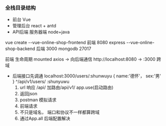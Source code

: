### 全栈目录结构
- 前台 Vue
- 管理后台 react + antd
- API后端 服务器端 node+java

vue create --vue-online-shop-frontend 前端 8080
express --vue-online-shop-backend 后端 3000
mongodb 27017

前端 生命周期 mounted axios -> 向后端通信
http://localhost:8080 -> :3000 跨域

- 后端接口先调通
  localhost:3000/users/:shunwuyu
  {
    name:'德怀'，
    sex:'男'
  }
  ^/api/v1/users/ :shunyuwu
  1. url 响应 /api/
  加路由/api/v1/
  app.use(启动路由)
  2. 返回json
  3. postman 模拟请求
  4. 前端请求
  5. 不只是域名， 端口和协议不一样都算跨域
  6. 通过App.all 后端配置解决